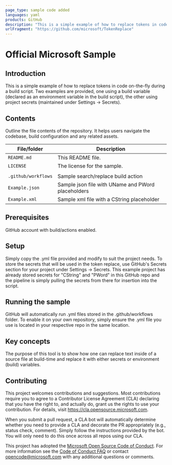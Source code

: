 ```yaml
---
page_type: sample code added
languages: yaml 
products: GitHub
description: "This is a simple example of how to replace tokens in code on-the-fly with a GitHub build action."
urlFragment: "https://github.com/microsoft/TokenReplace"
--- 
```


# Official Microsoft Sample

<!-- 
Guidelines on README format: https://review.docs.microsoft.com/help/onboard/admin/samples/concepts/readme-template?branch=master

Guidance on onboarding samples to docs.microsoft.com/samples: https://review.docs.microsoft.com/help/onboard/admin/samples/process/onboarding?branch=master

Taxonomies for products and languages: https://review.docs.microsoft.com/new-hope/information-architecture/metadata/taxonomies?branch=master
-->
## Introduction
This is a simple example of how to replace tokens in code on-the-fly during a build script.  Two examples are provided, one using a build variable (declared as an environment variable in the build script), the other using project secrets (maintained under Settings -> Secrets).

## Contents

Outline the file contents of the repository. It helps users navigate the codebase, build configuration and any related assets.

| File/folder         | Description                                        |
|---------------------|----------------------------------------------------|
| `README.md`         | This README file.                                  |
| `LICENSE`           | The license for the sample.                        |
|                     |                                                    |
| `.github/workflows` | Sample search/replace build action                 |
| `Example.json`      | Sample json file with UName and PWord placeholders |
| `Example.xml`       | Sample xml file with a CString placeholder         |

## Prerequisites

GitHub account with build/actions enabled.

## Setup

Simply copy the .yml file provided and modify to suit the project needs.  To store the secrets that will be used in the token replace, use GitHub's Secrets section for your project under Settings -> Secrets.  This example project has already stored secrets for "CString" and "PWord" in this GitHub repo and the pipeline is simply pulling the secrets from there for insertion into the script.

## Running the sample

GitHub will automatically run .yml files stored in the .github/workflows folder.  To enable it on your own repository, simply ensure the .yml file you use is located in your respective repo in the same location.

## Key concepts

The purpose of this tool is to show how one can replace text inside of a source file at build-time and replace it with either secrets or environment (build) variables.

## Contributing

This project welcomes contributions and suggestions.  Most contributions require you to agree to a
Contributor License Agreement (CLA) declaring that you have the right to, and actually do, grant us
the rights to use your contribution. For details, visit https://cla.opensource.microsoft.com.

When you submit a pull request, a CLA bot will automatically determine whether you need to provide
a CLA and decorate the PR appropriately (e.g., status check, comment). Simply follow the instructions
provided by the bot. You will only need to do this once across all repos using our CLA.

This project has adopted the [Microsoft Open Source Code of Conduct](https://opensource.microsoft.com/codeofconduct/).
For more information see the [Code of Conduct FAQ](https://opensource.microsoft.com/codeofconduct/faq/) or
contact [opencode@microsoft.com](mailto:opencode@microsoft.com) with any additional questions or comments.
